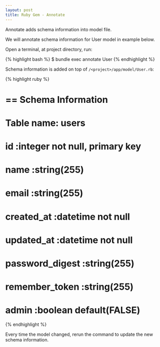 ```yaml
---
layout: post
title: Ruby Gem - Annotate
---
```


Annotate adds schema information into model file.

We will annotate schema information for User model in example below.

Open a terminal, at project directory, run:

{% highlight bash %}
  $ bundle exec annotate User
{% endhighlight %}

Schema information is added on top of `/<project>/app/model/User.rb`:

{% highlight ruby %}
  # == Schema Information
  #
  # Table name: users
  #
  #  id              :integer          not null, primary key
  #  name            :string(255)
  #  email           :string(255)
  #  created_at      :datetime         not null
  #  updated_at      :datetime         not null
  #  password_digest :string(255)
  #  remember_token  :string(255)
  #  admin           :boolean          default(FALSE)
{% endhighlight %}

Every time the model changed, rerun the command to update the new schema information.
